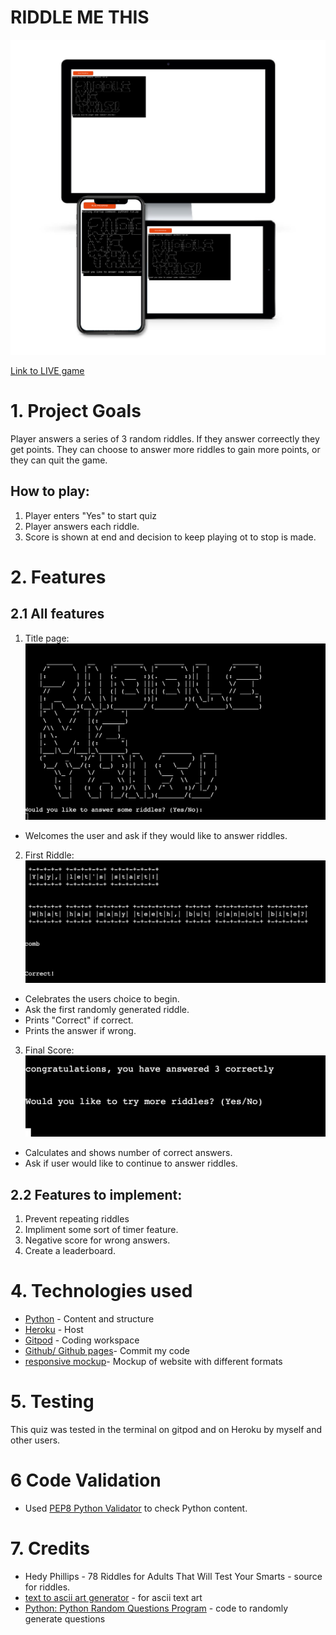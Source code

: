 # RIDDLE ME THIS
![Mock up of home](/readmeimages/homescreen.png)

[Link to LIVE game](https://riddle-me-this-mckenna.herokuapp.com/)

# 1. Project Goals
Player answers a series of 3 random riddles.  If they answer correectly they get points. They can choose to answer more riddles to gain more points, or they can quit the game.

##  How to play:
1. Player enters "Yes" to start quiz
2. Player answers each riddle.
3. Score is shown at end and decision to keep playing ot to stop is made.

# 2. Features

## 2.1 All features

1. Title page:
![title page](/readmeimages/titlepage.png)
- Welcomes the user and ask if they would like to answer riddles.

2. First Riddle:
![Riddle page](/readmeimages/riddles.png)
- Celebrates the users choice to begin.
- Ask the first randomly generated riddle. 
- Prints "Correct" if correct.
- Prints the answer if wrong.

3. Final Score:
![final score](/readmeimages/score.png)
- Calculates and shows number of correct answers. 
- Ask if user would like to continue to answer riddles.

## 2.2 Features to implement:
1. Prevent repeating riddles
2. Impliment some sort of timer feature. 
3. Negative score for wrong answers. 
4. Create a leaderboard.

# 4. Technologies used 
* [Python](https://en.wikipedia.org/wiki/Python_(programming_language)) - Content and structure
* [Heroku](https://id.heroku.com/login) - Host
* [Gitpod](https://www.gitpod.io/) - Coding workspace
* [Github/ Github pages](https://github.com/)- Commit my code
* [responsive mockup](https://responsivemockups.com/)- Mockup of website with different formats 

# 5. Testing  
This quiz was tested in the terminal on gitpod and on Heroku by myself and other users.  

# 6 Code Validation
- Used [PEP8 Python Validator](http://pep8online.com/) to check Python content.

# 7. Credits

* Hedy Phillips - 78 Riddles for Adults That Will Test Your Smarts - source for riddles.
* [text to ascii art generator](https://patorjk.com/software/taag/#p=display&v=2&f=Swamp%20Land&t=Riddle%0Ame%0Athis!) - for ascii text art
* [Python: Python Random Questions Program](https://www.youtube.com/watch?v=1yCMfvLl4bQ) - code to randomly generate questions
